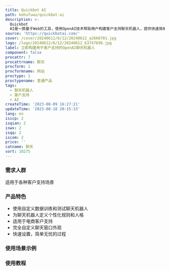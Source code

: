```yaml
---
title: Quickbot AI
path: kehufuwu/quickbot-ai
description: >-
  Quickbot
  AI是一款基于Web的工具，使用OpenAI技术帮助用户构建客户支持聊天机器人，提供快速简单的方式，无需任何编码知识即可创建强大的聊天机器人。产品具有高度安全性，所有数据将托管在您的VPS上；易于使用，通过上传文件、训练模型和部署到您的网站；一次付费，终身更新。
source: 'https://quickbotai.com/'
cover: /cover/20240612/6/12/20240612_a2660701.jpg
logo: /logo/20240612/6/12/20240612_63747698.jpg
label: 立即构建用于客户支持的OpenAI聊天机器人
component: false
procattr: 7
procattrname: 聊天
procform: 1
procformname: 网站
proctype: 1
proctypename: 普通产品
tags:
  - 聊天机器人
  - 客户支持
  - AI
createTime: '2023-08-09 16:27:21'
updateTime: '2023-08-18 20:15:33'
lang: en
isicp: 2
isqian: 2
iswx: 2
isqq: 2
iscom: 2
price: ''
catname: 聊天
sort: 10275
---
```




### 需求人群
适用于各种客户支持场景

### 产品特色
- 使用自定义数据训练和测试聊天机器人
- 为聊天机器人定义个性化规则和人格
- 适用于电商客户支持
- 完全自定义聊天窗口外观
- 快速设置，简单无忧的过程

### 使用场景示例


### 使用教程


  
